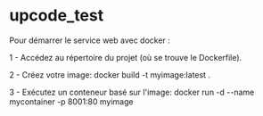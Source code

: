 # upcode_test
Pour démarrer le service web avec docker :

1 - Accédez au répertoire du projet (où se trouve le Dockerfile).

2 - Créez votre image:  docker build -t myimage:latest .

3 - Exécutez un conteneur basé sur l'image: docker run -d --name mycontainer -p 8001:80 myimage
